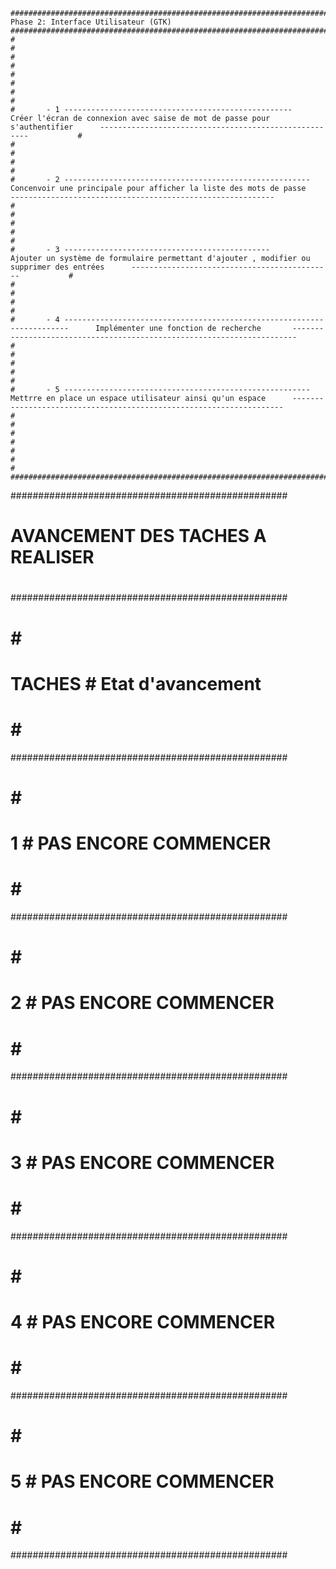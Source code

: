 










    #####################################################################################  Phase 2: Interface Utilisateur (GTK) ################################################################################################
    #																											       #  
    #																											       #
    #																											       #
    #																											       #
    #  		- 1 ---------------------------------------------------        Créer l'écran de connexion avec saise de mot de passe pour s'authentifier      ------------------------------------------------------ 	       #
    #																											       #
    #																											       #
    #  		- 2 -------------------------------------------------------      Concenvoir une principale pour afficher la liste des mots de passe      -----------------------------------------------------------	       #
    #																											       #
    #																											       #
    #  		- 3 ----------------------------------------------      Ajouter un système de formulaire permettant d'ajouter , modifier ou supprimer des entrées      ---------------------------------------------	       #
    #																											       #
    #																											       #
    #  		- 4 -----------------------------------------------------------------------      Implémenter une fonction de recherche       -----------------------------------------------------------------------	       #
    #																											       #
    #																											       #
    #  		- 5 -------------------------------------------------------      Mettrre en place un espace utilisateur ainsi qu'un espace      --------------------------------------------------------------------           #
    #																											       #
    #																											       #	
    #																											       #
    ############################################################################################################################################################################################################################




  ##################################################
  #						   #	
  #	  AVANCEMENT DES TACHES A REALISER         #
  #						   #			
  ##################################################
  #		 #				   #
  #    TACHES    #        Etat d'avancement 	   #		           
  #		 #				   #	
  ##################################################
  #              #                                 #
  #      1       #      PAS ENCORE COMMENCER       #
  #              #                                 #
  ##################################################
  #              #                                 #
  #      2       #      PAS ENCORE COMMENCER       #
  #              #                                 #
  ##################################################
  #              #                                 #
  #      3       #      PAS ENCORE COMMENCER       #
  #              #                                 #
  ##################################################
  #              #                                 #
  #      4       #      PAS ENCORE COMMENCER       #
  #              #                                 #
  ##################################################
  #              #                                 #
  #      5       #      PAS ENCORE COMMENCER       #
  #              #                                 #
  ##################################################


